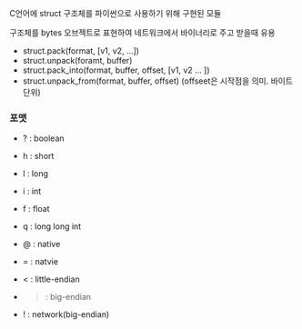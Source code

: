 C언어에 struct 구조체를 파이썬으로 사용하기 위해 구현된 모듈

구조체를 bytes 오브젝트로 표현하여 네트워크에서 바이너리로 주고 받을때 유용

* struct.pack(format, [v1, v2, ...])
* struct.unpack(foramt, buffer)
* struct.pack_into(format, buffer, offset, [v1, v2 ... ])
* struct.unpack_from(format, buffer, offset) (offseet은 시작점을 의미. 바이트 단위)

### 포맷
* ? : boolean
* h : short
* l : long
* i : int
* f : float
* q : long long int

* @ : native
* = : natvie
* < : little-endian
* > : big-endian
* ! : network(big-endian)
